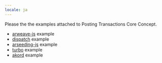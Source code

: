 ```yaml
---
locale: ja
---
```

Please the the examples attached to Posting Transactions Core Concept.

-   [arweave-js](/guides/posting-transactions/arweave-js.md) example
-   [dispatch](/guides//posting-transactions/dispatch.md) example
-   [arseeding-js](/guides//posting-transactions/arseeding-js.md) example
-   [turbo](/guides//posting-transactions/turbo.md) example
-   [akord](/guides/posting-transactions/akord.md) example
